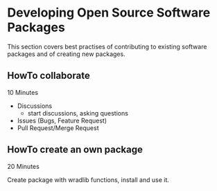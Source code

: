 # Developing Open Source Software Packages

This section covers best practises of contributing to existing software packages 
and of creating new packages.

## HowTo collaborate

10 Minutes

- Discussions
  - start discussions, asking questions
- Issues (Bugs, Feature Request)
- Pull Request/Merge Request

## HowTo create an own package

20 Minutes

Create package with wradlib functions, install and use it.



 



